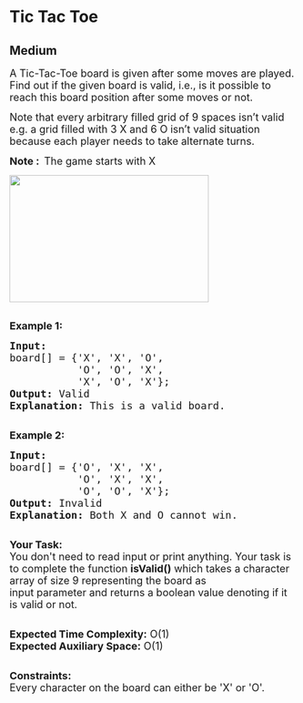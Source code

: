 # Tic Tac Toe
## Medium
<div class="problems_problem_content__Xm_eO"><p><span style="font-size:18px">A Tic-Tac-Toe board is given after some moves are played. Find out if the given board is valid, i.e., is it possible to reach this board position after some moves or not.</span></p>

<p><span style="font-size:18px">Note that every arbitrary filled grid of 9 spaces isn’t valid e.g. a grid filled with 3 X and 6 O isn’t valid situation because each player needs to take alternate turns.</span></p>

<p><span style="font-size:18px"><strong>Note : &nbsp;</strong>The game starts with X</span></p>

<p><span style="font-size:18px"><img alt="" src="http://d1hyf4ir1gqw6c.cloudfront.net/wp-content/uploads/tictactoe.png" style="height:223px; width:350px"></span></p>

<p><br>
<span style="font-size:18px"><strong>Example 1:</strong></span></p>

<pre><span style="font-size:18px"><strong>Input:</strong>
board[] = {'X', 'X', 'O', 
           'O', 'O', 'X',
           'X', 'O', 'X'};
<strong>Output:</strong> Valid
<strong>Explanation:</strong> This is a valid board.
</span></pre>

<p><br>
<span style="font-size:18px"><strong>Example 2:</strong></span></p>

<pre><span style="font-size:18px"><strong>Input:
</strong>board[] = {'O', 'X', 'X', 
           'O', 'X', 'X',
           'O', 'O', 'X'};
<strong>Output:</strong> Invalid
<strong>Explanation:</strong>&nbsp;Both X and O cannot win.</span></pre>

<p><br>
<span style="font-size:18px"><strong>Your Task:</strong><br>
You don't need to read input or print anything. Your task is to complete the function&nbsp;<strong>isValid()</strong>&nbsp;which takes a character array of size 9 representing the board as input&nbsp;parameter&nbsp;and returns a boolean value&nbsp;denoting if it is valid or not.</span></p>

<p><br>
<span style="font-size:18px"><strong>Expected Time Complexity:</strong>&nbsp;O(1)<br>
<strong>Expected Auxiliary Space:</strong>&nbsp;O(1)</span></p>

<p><br>
<span style="font-size:18px"><strong>Constraints:</strong><br>
Every character on the&nbsp;board can either&nbsp;be 'X' or 'O'.</span></p>

<p>&nbsp;</p>
</div>